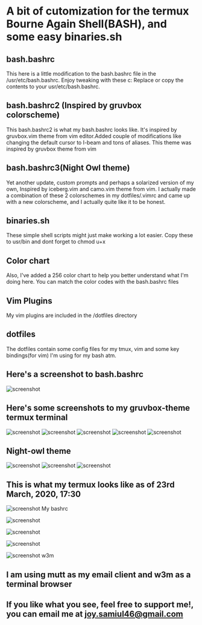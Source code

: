 # A bit of cutomization for the termux Bourne Again Shell(BASH), and some easy binaries.sh

## bash.bashrc 
This here is a little modification to the bash.bashrc file in the /usr/etc/bash.bashrc. Enjoy tweaking with these c:
Replace or copy the contents to your usr/etc/bash.bashrc.

## bash.bashrc2 (Inspired by gruvbox colorscheme)
This bash.bashrc2 is what my bash.bashrc looks like. It's inspired by gruvbox.vim theme from vim editor.Added couple of modifications like changing the default cursor to I-beam and tons of aliases. This theme was inspired by gruvbox theme from vim


## bash.bashrc3(Night Owl theme)
Yet another update, custom prompts and perhaps a solarized version of my own, Inspired by iceberg.vim and camo.vim theme from vim. I actually made a combination of these 2 colorschemes in my dotfiles/.vimrc and came up with a new colorscheme, and I actually quite like it to be honest.

## binaries.sh
These simple shell scripts might just make working a lot easier.
Copy these to usr/bin and dont forget to chmod u+x

## Color chart 
Also, I've added a 256 color chart to help you better understand what I'm doing here. You can match the color codes with the bash.bashrc files

## Vim Plugins
My vim plugins are included in the /dotfiles directory


## dotfiles
The dotfiles contain some config files for my tmux, vim and some key bindings(for vim) I'm using for my bash atm.

  ## Here's a screenshot to bash.bashrc

   ![screenshot](Screenshot_2020-01-24-16-51-52.png)


  ## Here's some screenshots to my gruvbox-theme termux terminal

   ![screenshot](1.png)
   ![screenshot](2.png)
   ![screenshot](3.png)
   ![screenshot](4.png)
   ![screenshot](5.png)

  ## Night-owl theme

   ![screenshot](10.png)
   ![screenshot](11.png)
   ![screenshot](12.png)
   
 ## This is what my termux looks like as of 23rd March, 2020, 17:30
	
  ![screenshot](j1.png) My bashrc
  
  ![screenshot](j2.png)
  
  ![screenshot](j4.png)
  
  ![screenshot](home.png)
  
  ![screenshot](w3m.png) w3m
  

 ## I am using mutt as my email client and w3m as a terminal browser
## If you like what you see, feel free to support me!, you can email me at joy.samiul46@gmail.com
